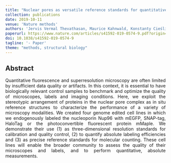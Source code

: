 ```yaml
---
title: "Nuclear pores as versatile reference standards for quantitative superresolution microscopy"
collection: publications
date: 2019-10-11
venue: 'Nature methods'
authors: 'Jervis Vermal Thevathasan, Maurice Kahnwald, Konstanty Cieśliński, Philipp Hoess, Sudheer Kumar Peneti, Manuel Reitberger, Daniel Heid, Krishna Chaitanya Kasuba, Sarah Janice Hoerner, Yiming Li, Yu-Le Wu, Markus Mund, Ulf Matti, Pedro Matos Pereira, Ricardo Henriques, Bianca Nijmeijer, Moritz Kueblbeck, Vilma Jimenez Sabinina, Jan Ellenberg, Jonas Ries'
paperurl: https://www.nature.com/articles/s41592-019-0574-9.pdf?origin=ppub
doi: 10.1038/s41592-019-0574-9
tagline: '- Paper'
theme: "methods, structural biology"
---
```


<h2> Abstract </h2>
<p align= "justify">
Quantitative fluorescence and superresolution microscopy are often limited by insufficient data quality or artifacts. In this
context, it is essential to have biologically relevant control samples to benchmark and optimize the quality of microscopes,
labels and imaging conditions. Here, we exploit the stereotypic arrangement of proteins in the nuclear pore complex as in situ
reference structures to characterize the performance of a variety of microscopy modalities. We created four genome edited
cell lines in which we endogenously labeled the nucleoporin Nup96 with mEGFP, SNAP-tag, HaloTag or the photoconvertible
fluorescent protein mMaple. We demonstrate their use (1) as three-dimensional resolution standards for calibration and quality control, (2) to quantify absolute labeling efficiencies and (3) as precise reference standards for molecular counting. These
cell lines will enable the broader community to assess the quality of their microscopes and labels, and to perform quantitative,
absolute measurements.
